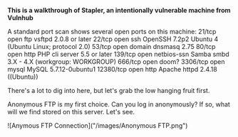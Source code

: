 <b>This is a walkthrough of Stapler, an intentionally vulnerable machine from Vulnhub</b>

A standard port scan shows several open ports on this machine:
21/tcp    open  ftp         vsftpd 2.0.8 or later
22/tcp    open  ssh         OpenSSH 7.2p2 Ubuntu 4 (Ubuntu Linux; protocol 2.0)
53/tcp    open  domain      dnsmasq 2.75
80/tcp    open  http        PHP cli server 5.5 or later
139/tcp   open  netbios-ssn Samba smbd 3.X - 4.X (workgroup: WORKGROUP)
666/tcp   open  doom?
3306/tcp  open  mysql       MySQL 5.7.12-0ubuntu1
12380/tcp open  http        Apache httpd 2.4.18 ((Ubuntu))

There's a lot to dig into here, but let's grab the low hanging fruit first.

Anonymous FTP is my first choice. Can you log in anonymously? If so, what will we find stored on this server.
Let's see.

![Anymous FTP Connection]("/images/Anonymous FTP.png")
